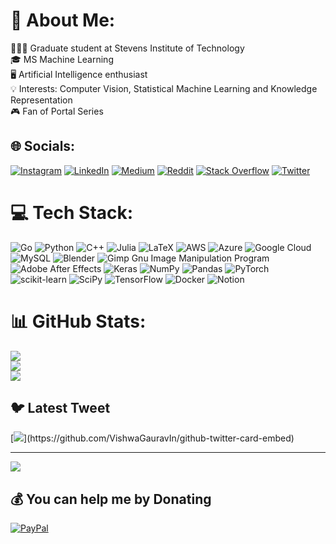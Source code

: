 # 💫 About Me:
🧑🏽‍🎓 Graduate student at Stevens Institute of Technology<br>🎓 MS Machine Learning<br>🖥️ Artificial Intelligence enthusiast<br>💡 Interests: Computer Vision, Statistical Machine Learning and Knowledge Representation<br>🎮 Fan of Portal Series


## 🌐 Socials:
[![Instagram](https://img.shields.io/badge/Instagram-%23E4405F.svg?logo=Instagram&logoColor=white)](https://instagram.com/insanely_a_) [![LinkedIn](https://img.shields.io/badge/LinkedIn-%230077B5.svg?logo=linkedin&logoColor=white)](https://linkedin.com/in/akshay-atam) [![Medium](https://img.shields.io/badge/Medium-12100E?logo=medium&logoColor=white)](https://medium.com/@insanely_a_) [![Reddit](https://img.shields.io/badge/Reddit-%23FF4500.svg?logo=Reddit&logoColor=white)](https://reddit.com/user/insanely_a_) [![Stack Overflow](https://img.shields.io/badge/-Stackoverflow-FE7A16?logo=stack-overflow&logoColor=white)](https://stackoverflow.com/users/insanely_a_) [![Twitter](https://img.shields.io/badge/Twitter-%231DA1F2.svg?logo=Twitter&logoColor=white)](https://twitter.com/insanely_a_) 

# 💻 Tech Stack:
![Go](https://img.shields.io/badge/go-%2300ADD8.svg?style=flat-square&logo=go&logoColor=white) ![Python](https://img.shields.io/badge/python-3670A0?style=flat-square&logo=python&logoColor=ffdd54) ![C++](https://img.shields.io/badge/c++-%2300599C.svg?style=flat-square&logo=c%2B%2B&logoColor=white) 	![Julia](https://img.shields.io/badge/-Julia-9558B2?style=flat-square&logo=julia&logoColor=white) ![LaTeX](https://img.shields.io/badge/latex-%23008080.svg?style=flat-square&logo=latex&logoColor=white) ![AWS](https://img.shields.io/badge/AWS-%23FF9900.svg?style=flat-square&logo=amazon-aws&logoColor=white) ![Azure](https://img.shields.io/badge/azure-%230072C6.svg?style=flat-square&logo=azure-devops&logoColor=white) ![Google Cloud](https://img.shields.io/badge/Google%20Cloud-%234285F4.svg?style=flat-square&logo=google-cloud&logoColor=white) ![MySQL](https://img.shields.io/badge/mysql-%2300f.svg?style=flat-square&logo=mysql&logoColor=white) ![Blender](https://img.shields.io/badge/blender-%23F5792A.svg?style=flat-square&logo=blender&logoColor=white) ![Gimp Gnu Image Manipulation Program](https://img.shields.io/badge/Gimp-657D8B?style=flat-square&logo=gimp&logoColor=FFFFFF) ![Adobe After Effects](https://img.shields.io/badge/Adobe%20After%20Effects-9999FF.svg?style=flat-square&logo=Adobe%20After%20Effects&logoColor=white) ![Keras](https://img.shields.io/badge/Keras-%23D00000.svg?style=flat-square&logo=Keras&logoColor=white) ![NumPy](https://img.shields.io/badge/numpy-%23013243.svg?style=flat-square&logo=numpy&logoColor=white) ![Pandas](https://img.shields.io/badge/pandas-%23150458.svg?style=flat-square&logo=pandas&logoColor=white) ![PyTorch](https://img.shields.io/badge/PyTorch-%23EE4C2C.svg?style=flat-square&logo=PyTorch&logoColor=white) ![scikit-learn](https://img.shields.io/badge/scikit--learn-%23F7931E.svg?style=flat-square&logo=scikit-learn&logoColor=white) ![SciPy](https://img.shields.io/badge/SciPy-%230C55A5.svg?style=flat-square&logo=scipy&logoColor=%white) ![TensorFlow](https://img.shields.io/badge/TensorFlow-%23FF6F00.svg?style=flat-square&logo=TensorFlow&logoColor=white) ![Docker](https://img.shields.io/badge/docker-%230db7ed.svg?style=flat-square&logo=docker&logoColor=white) ![Notion](https://img.shields.io/badge/Notion-%23000000.svg?style=flat-square&logo=notion&logoColor=white)
# 📊 GitHub Stats:
![](https://github-readme-stats.vercel.app/api?username=akshayatam&theme=dark&hide_border=false&include_all_commits=false&count_private=false)<br/>
![](https://github-readme-streak-stats.herokuapp.com/?user=akshayatam&theme=dark&hide_border=false)<br/>
![](https://github-readme-stats.vercel.app/api/top-langs/?username=akshayatam&theme=dark&hide_border=false&include_all_commits=false&count_private=false&layout=compact)

## 🐦 Latest Tweet
[![](https://gtce.itsvg.in/api?username=insanely_a_)](https://github.com/VishwaGauravIn/github-twitter-card-embed)

---
[![](https://visitcount.itsvg.in/api?id=akshay-atam&icon=0&color=0)](https://visitcount.itsvg.in)

  ## 💰 You can help me by Donating
  [![PayPal](https://img.shields.io/badge/PayPal-00457C?style=for-the-badge&logo=paypal&logoColor=white)](https://paypal.me/zannyrt) 

  
<!-- Proudly created with GPRM ( https://gprm.itsvg.in ) -->
